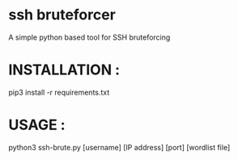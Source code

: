 # ssh bruteforcer 
A simple python based tool for SSH bruteforcing

# INSTALLATION : 
pip3 install -r requirements.txt

# USAGE : 
python3 ssh-brute.py [username] [IP address] [port] [wordlist file]
